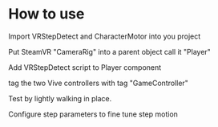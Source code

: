 # How to use

Import VRStepDetect and CharacterMotor into you project

Put SteamVR "CameraRig" into a parent object call it "Player"

Add VRStepDetect script to Player component

tag the two Vive controllers with tag "GameController"

Test by lightly walking in place.

Configure step parameters to fine tune step motion